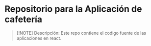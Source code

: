 # Repositorio para la Aplicación de cafetería

> [!NOTE] Descripción:
> Este repo contiene el codigo fuente de las aplicaciones en react.



